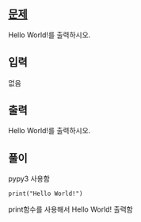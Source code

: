 ## [문제](https://www.acmicpc.net/problem/2557)
Hello World!를 출력하시오.

## 입력
없음

## 출력
Hello World!를 출력하시오.

## 풀이
pypy3 사용함
```pypy3
print("Hello World!")
```
print함수를 사용해서 Hello World! 출력함
